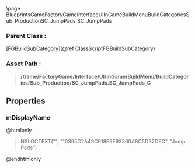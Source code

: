 \page BlueprintsGameFactoryGameInterfaceUIInGameBuildMenuBuildCategoriesSub_ProductionSC_JumpPads SC_JumpPads
### Parent Class :
[FGBuildSubCategory](@ref ClassScriptFGBuildSubCategory)
### Asset Path :
<b><blockquote>/Game/FactoryGame/Interface/UI/InGame/BuildMenu/BuildCategories/Sub_Production/SC_JumpPads.SC_JumpPads_C</blockquote></b>
## Properties

### mDisplayName
@htmlonly
<blockquote>NSLOCTEXT("", "10395C2A49C918F9E93360A8C5D32DEC", "Jump Pads")</blockquote>
@endhtmlonly

